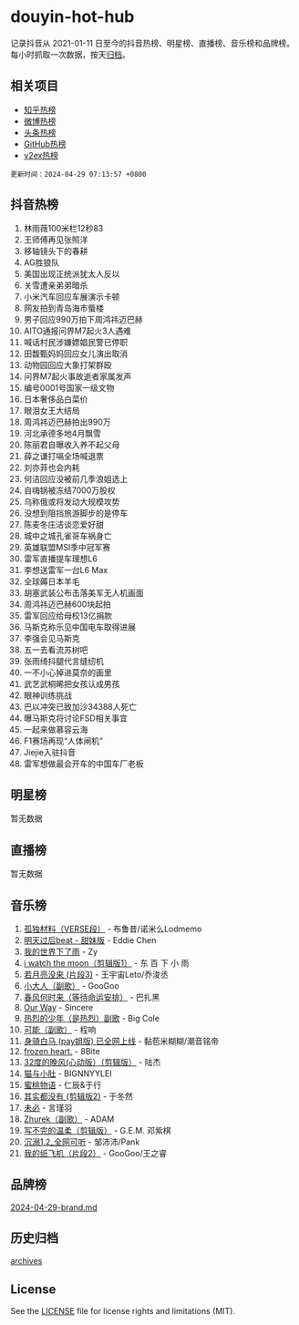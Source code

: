 # douyin-hot-hub

记录抖音从 2021-01-11 日至今的抖音热榜、明星榜、直播榜、音乐榜和品牌榜。每小时抓取一次数据，按天[归档](archives)。

## 相关项目

- [知乎热榜](https://github.com/lonnyzhang423/zhihu-hot-hub)
- [微博热榜](https://github.com/lonnyzhang423/weibo-hot-hub)
- [头条热榜](https://github.com/lonnyzhang423/toutiao-hot-hub)
- [GitHub热榜](https://github.com/lonnyzhang423/github-hot-hub)
- [v2ex热榜](https://github.com/lonnyzhang423/v2ex-hot-hub)


`更新时间：2024-04-29 07:13:57 +0800`

## 抖音热榜

1. 林雨薇100米栏12秒83
1. 王师傅再见张照洋
1. 移轴镜头下的春耕
1. AG胜狼队
1. 美国出现正统派犹太人反以
1. 关雪遭亲弟弟暗杀
1. 小米汽车回应车展演示卡顿
1. 网友拍到青岛海市蜃楼
1. 男子回应990万拍下周鸿祎迈巴赫
1. AITO通报问界M7起火3人遇难
1. 喊话村民涉嫌嫖娼民警已停职
1. 田馥甄妈妈回应女儿演出取消
1. 动物园回应大象打架群殴
1. 问界M7起火事故逝者家属发声
1. 编号0001号国家一级文物
1. 日本奢侈品白菜价
1. 眼泪女王大结局
1. 周鸿祎迈巴赫拍出990万
1. 河北承德多地4月飘雪
1. 陈丽君自曝收入养不起父母
1. 薛之谦打嗝全场喊退票
1. 刘亦菲也会内耗
1. 何洁回应没被前几季浪姐选上
1. 自嗨锅被冻结7000万股权
1. 乌称俄或将发动大规模攻势
1. 没想到阻挡旅游脚步的是停车
1. 陈麦冬庄洁谈恋爱好甜
1. 城中之城孔雀哥车祸身亡
1. 英雄联盟MSI季中冠军赛
1. 雷军直播提车理想L6
1. 李想送雷军一台L6 Max
1. 全球薅日本羊毛
1. 胡塞武装公布击落美军无人机画面
1. 周鸿祎迈巴赫600块起拍
1. 雷军回应给母校13亿捐款
1. 马斯克称乐见中国电车取得进展
1. 李强会见马斯克
1. 五一去看流苏树吧
1. 张雨绮抖腿代言缝纫机
1. 一不小心掉进莫奈的画里
1. 武艺武桐晞把女孩认成男孩
1. 眼神训练挑战
1. 巴以冲突已致加沙34388人死亡
1. 曝马斯克将讨论FSD相关事宜
1. 一起来做慕容云海
1. F1赛场再现“人体闸机”
1. Jiejie入驻抖音
1. 雷军想做最会开车的中国车厂老板

## 明星榜

暂无数据

## 直播榜

暂无数据

## 音乐榜

1. [孤独材料（VERSE段）](https://sf5-hl-cdn-tos.douyinstatic.com/obj/tos-cn-ve-2774/ocX7glDNHYlwFeYrGQfBZoThtvPWy8tCCEBGKQ) - 布鲁昔/诺米么Lodmemo
1. [明天过后beat - 甜妹版](https://sf5-hl-cdn-tos.douyinstatic.com/obj/tos-cn-ve-2774/osMLYeeoMm04CZyaI91XUDF8OzLRLgePKALGHI) - Eddie Chen
1. [我的世界下了雨](https://sf6-cdn-tos.douyinstatic.com/obj/tos-cn-ve-2774/o85sBiwXIByH9bWIMAEEOoiQ1o1m9Afn15BspE) - Zy
1. [i watch the moon（剪辑版1）](https://sf5-hl-cdn-tos.douyinstatic.com/obj/tos-cn-ve-2774/o0I9mSChzHZANMJIEBfkCQzzg6N5WAcVtqft9P) - 东 百 下 小 雨
1. [若月亮没来 (片段3)](https://sf3-cdn-tos.douyinstatic.com/obj/tos-cn-ve-2774/okfyEUsGW1B1ovJi5JiN9IjvAT2lMwA054GoEB) - 王宇宙Leto/乔浚丞
1. [小大人（副歌）](https://sf3-cdn-tos.douyinstatic.com/obj/tos-cn-ve-2774/oIhaDwehWhLFsVIG7QIICLLazDNGJAGg5geeb4) - GooGoo
1. [春风何时来（等待命运安排）](https://sf5-hl-cdn-tos.douyinstatic.com/obj/tos-cn-ve-2774/oICBNbD3gelMfB4WgiD1KI2jQtXZE2FgHLwtsl) - 巴扎黑
1. [Our Way](https://sf3-cdn-tos.douyinstatic.com/obj/tos-cn-ve-2774/o8tPEkQgQNCe0DPeFwZzYrbqLlnzBBrYidWkEZ) - Sincere
1. [热烈的少年（是热烈）副歌](https://sf5-hl-cdn-tos.douyinstatic.com/obj/tos-cn-ve-2774/owVNI0CLDAUMtSz6TEYvfFBFL4UDFFhLfgK8fa) - Big Cole
1. [可能（副歌）](https://sf5-hl-cdn-tos.douyinstatic.com/obj/tos-cn-ve-2774/cde1731888894259b333569393c2fb51) - 程响
1. [身骑白马 (pay姐版) 已全网上线](https://sf3-cdn-tos.douyinstatic.com/obj/tos-cn-ve-2774/oQLO5ZgLsFkaDhdIIveF2zUCgfweY0gWaH4AQG) - 黏苞米糊糊/潮音铭帝
1. [frozen heart.](https://sf5-hl-cdn-tos.douyinstatic.com/obj/tos-cn-ve-2774/oIIWJfyjIACZA9zQMtnJ6hQQhFC4vhCupoRBsO) - 8Bite
1. [32度的晚风(心动版）（剪辑版）](https://sf5-hl-cdn-tos.douyinstatic.com/obj/tos-cn-ve-2774/owNyabsyWdzUulxhoJfK8IBXgp0UMQAHpvGh2B) - 陆杰
1. [猫与小肚](https://sf5-hl-cdn-tos.douyinstatic.com/obj/tos-cn-ve-2774/osZeoClMECgK8DYl6VebABgbchEtPYQjZEnRtd) - BIGNNYYLEI
1. [蜜桃物语](https://sf6-cdn-tos.douyinstatic.com/obj/tos-cn-ve-2774/oIhOSCZtIACtYU4XQkngiW9kCBfVD1Fz9IYeqL) - 仁辰&于行
1. [其实都没有 (剪辑版2)](https://sf27-cdn-tos.douyinstatic.com/obj/tos-cn-ve-2774/oEBNQenHZtBhxYjGgUDQk0BCHTigQafgFlbQ7k) - 于冬然
1. [未必](https://sf5-hl-cdn-tos.douyinstatic.com/obj/tos-cn-ve-2774/ogntQMFnKQDZUgTCYuJgfLEtleYZZFxBQqhhFB) - 言瑾羽
1. [Zhurek（副歌）](https://sf3-cdn-tos.douyinstatic.com/obj/tos-cn-ve-2774/ooQm8FBZQDlf0btEYgVpCcSCQfrdJGBEKZYBGS) - ADAM
1. [写不完的温柔（剪辑版）](https://sf5-hl-cdn-tos.douyinstatic.com/obj/tos-cn-ve-2774/oYBzzZQJ233GfwkemJJffAIWgeIYrjZfWhHTcG) - G.E.M. 邓紫棋
1. [沉溺1.2_全网可听](https://sf5-hl-cdn-tos.douyinstatic.com/obj/tos-cn-ve-2774/ok2QoiBqsWAX9McZmWiI9gAB0EzwD4Xj6yfmtH) - 邹沛沛/Pank
1. [我的纸飞机（片段2）](https://sf3-cdn-tos.douyinstatic.com/obj/tos-cn-ve-2774/oM2ZrKcg2CD5AeRB2gkeXOFB1IxAGJdZPazYHf) - GooGoo/王之睿

## 品牌榜

[2024-04-29-brand.md](archives/2024-04-29-brand.md)

## 历史归档

[archives](archives)

## License

See the [LICENSE](LICENSE) file for license rights and limitations (MIT).
